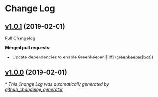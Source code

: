 # Change Log

## [v1.0.1](https://github.com/honzahommer/oscam-update/tree/v1.0.1) (2019-02-01)
[Full Changelog](https://github.com/honzahommer/oscam-update/compare/v1.0.0...v1.0.1)

**Merged pull requests:**

- Update dependencies to enable Greenkeeper 🌴 [\#1](https://github.com/honzahommer/oscam-update/pull/1) ([greenkeeper[bot]](https://github.com/apps/greenkeeper))

## [v1.0.0](https://github.com/honzahommer/oscam-update/tree/v1.0.0) (2019-02-01)


\* *This Change Log was automatically generated by [github_changelog_generator](https://github.com/skywinder/Github-Changelog-Generator)*